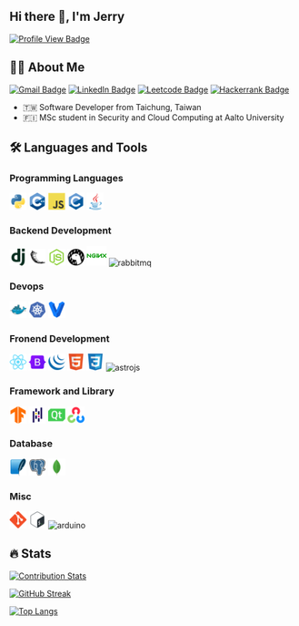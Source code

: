 ## Hi there 👋, I'm Jerry

[![Profile View Badge](https://komarev.com/ghpvc/?username=jerry871002&style=for-the-badge&color=blue)]()

## 🧑‍💻 About Me

[![Gmail Badge](https://img.shields.io/badge/Gmail-red?style=for-the-badge&logo=gmail&logoColor=white)](mailto:jerry871002@gmail.com)
[![LinkedIn Badge](https://img.shields.io/badge/LinkedIn-blue?style=for-the-badge&logo=linkedin&logoColor=white)](https://www.linkedin.com/in/jerry871002/)
[![Leetcode Badge](https://img.shields.io/badge/LeetCode-FFA116?style=for-the-badge&logo=LeetCode&logoColor=black)](https://leetcode.com/jerry871002/)
[![Hackerrank Badge](https://img.shields.io/badge/Hackerrank-2EC866?style=for-the-badge&logo=HackerRank&logoColor=white)](https://www.hackerrank.com/jerry871002)

- 🇹🇼 Software Developer from Taichung, Taiwan
- 🇫🇮 MSc student in Security and Cloud Computing at Aalto University

## 🛠️ Languages and Tools

### Programming Languages

<div>
  <img src="https://github.com/devicons/devicon/blob/master/icons/python/python-original.svg" alt="python" width="30" height="30"/>
  <img src="https://github.com/devicons/devicon/blob/master/icons/cplusplus/cplusplus-original.svg" alt="cpp" width="30" height="30"/>
  <img src="https://github.com/devicons/devicon/blob/master/icons/javascript/javascript-original.svg" alt="javascript" width="30" height="30"/>
  <img src="https://github.com/devicons/devicon/blob/master/icons/c/c-original.svg" alt="c" width="30" height="30"/>
  <img src="https://github.com/devicons/devicon/blob/master/icons/java/java-original.svg" alt="java" width="30" height="30"/>
</div>

### Backend Development

<div>
  <img src="https://github.com/devicons/devicon/blob/master/icons/django/django-plain.svg" alt="django" width="30" height="30"/>
  <img src="https://github.com/devicons/devicon/blob/master/icons/flask/flask-original.svg" alt="flask" width="30" height="30"/>
  <img src="https://github.com/devicons/devicon/blob/master/icons/nodejs/nodejs-original.svg" alt="nodejs" width="30" height="30"/>
  <img src="https://github.com/devicons/devicon/blob/master/icons/denojs/denojs-original.svg" alt="denojs" width="30" height="30"/>
  <img src="https://github.com/devicons/devicon/blob/master/icons/nginx/nginx-original.svg" alt="nginx" width="35" height="35"/>
  <img src="https://www.vectorlogo.zone/logos/rabbitmq/rabbitmq-icon.svg" alt="rabbitmq" width="30" height="30"/>
</div>

### Devops

<div>
  <img src="https://github.com/devicons/devicon/blob/master/icons/docker/docker-original.svg" alt="docker" width="30" height="30"/>
  <img src="https://github.com/devicons/devicon/blob/master/icons/kubernetes/kubernetes-plain.svg" alt="k8s" width="30" height="30"/>
  <img src="https://github.com/devicons/devicon/blob/master/icons/vagrant/vagrant-original.svg" alt="vagrant" width="30" height="30"/>
</div>

### Fronend Development

<div>
  <img src="https://github.com/devicons/devicon/blob/master/icons/react/react-original.svg" alt="reactjs" width="30" height="30"/>
  <img src="https://github.com/devicons/devicon/blob/master/icons/bootstrap/bootstrap-original.svg" alt="bootstrap" width="30" height="30"/>
  <img src="https://github.com/devicons/devicon/blob/master/icons/jquery/jquery-original.svg" alt="jquery" width="30" height="30"/>
  <img src="https://github.com/devicons/devicon/blob/master/icons/html5/html5-original.svg" alt="html5" width="30" height="30"/>
  <img src="https://github.com/devicons/devicon/blob/master/icons/css3/css3-original.svg" alt="css3" width="30" height="30"/>
  <img src="https://astro.build/assets/press/astro-icon-dark.svg" alt="astrojs" width="30" height="30"/>
</div>

### Framework and Library

<div>
  <img src="https://github.com/devicons/devicon/blob/master/icons/tensorflow/tensorflow-original.svg" alt="tensorflow" width="30" height="30"/>
  <img src="https://github.com/devicons/devicon/blob/master/icons/pandas/pandas-original.svg" alt="pandas" width="30" height="30"/>
  <img src="https://github.com/devicons/devicon/blob/master/icons/qt/qt-original.svg" alt="qt" width="30" height="30"/>
  <img src="https://github.com/devicons/devicon/blob/master/icons/opencv/opencv-original.svg" alt="opencv" width="30" height="30"/>
</div>

### Database

<div>
  <img src="https://github.com/devicons/devicon/blob/master/icons/sqlite/sqlite-original.svg" alt="sqlite" width="30" height="30"/>
  <img src="https://github.com/devicons/devicon/blob/master/icons/postgresql/postgresql-original.svg" alt="postgresql" width="30" height="30"/>
  <img src="https://github.com/devicons/devicon/blob/master/icons/mongodb/mongodb-original.svg" alt="mongodb" width="30" height="30"/>
<div>

### Misc

<div>
  <img src="https://github.com/devicons/devicon/blob/master/icons/git/git-original.svg" alt="git" width="30" height="30"/>
  <img src="https://github.com/devicons/devicon/blob/master/icons/bash/bash-original.svg" alt="bash" width="30" height="30"/>
  <img src="https://cdn.worldvectorlogo.com/logos/arduino-1.svg" alt="arduino" width="30" height="30"/>
</div>
  
## 🔥 Stats
  
[![Contribution Stats](https://github-contribution-stats.vercel.app/api/?username=jerry871002)](https://github.com/LordDashMe/github-contribution-stats/)

[![GitHub Streak](https://streak-stats.demolab.com?user=jerry871002)](https://git.io/streak-stats)

[![Top Langs](https://github-readme-stats.vercel.app/api/top-langs/?username=jerry871002&layout=compact&exclude_repo=CSE201-project,jerry871002.github.io,1214-ece-course,nfc-ticket-app)](https://github.com/anuraghazra/github-readme-stats)

<!--
**jerry871002/jerry871002** is a ✨ _special_ ✨ repository because its `README.md` (this file) appears on your GitHub profile.

Here are some ideas to get you started:

- 🔭 I’m currently working on ...
- 🌱 I’m currently learning ...
- 👯 I’m looking to collaborate on ...
- 🤔 I’m looking for help with ...
- 💬 Ask me about ...
- 📫 How to reach me: ...
- 😄 Pronouns: ...
- ⚡ Fun fact: ...
-->
